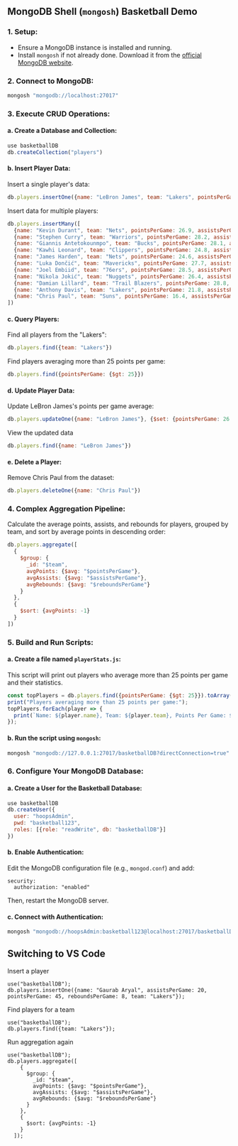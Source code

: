 ## MongoDB Shell (`mongosh`) Basketball Demo

### 1. **Setup**:
- Ensure a MongoDB instance is installed and running.
- Install `mongosh` if not already done. Download it from the [official MongoDB website](https://www.mongodb.com/try/download/shell).

### 2. **Connect to MongoDB**:
```bash
mongosh "mongodb://localhost:27017"
```

### 3. **Execute CRUD Operations**:

#### a. Create a Database and Collection:
```javascript
use basketballDB
db.createCollection("players")
```

#### b. Insert Player Data:
Insert a single player's data:
```javascript
db.players.insertOne({name: "LeBron James", team: "Lakers", pointsPerGame: 25.8, assistsPerGame: 7.9, reboundsPerGame: 8.1})
```
Insert data for multiple players:
```javascript
db.players.insertMany([
  {name: "Kevin Durant", team: "Nets", pointsPerGame: 26.9, assistsPerGame: 5.6, reboundsPerGame: 7.1},
  {name: "Stephen Curry", team: "Warriors", pointsPerGame: 28.2, assistsPerGame: 6.1, reboundsPerGame: 5.5},
  {name: "Giannis Antetokounmpo", team: "Bucks", pointsPerGame: 28.1, assistsPerGame: 5.9, reboundsPerGame: 11.0},
  {name: "Kawhi Leonard", team: "Clippers", pointsPerGame: 24.8, assistsPerGame: 5.2, reboundsPerGame: 6.5},
  {name: "James Harden", team: "Nets", pointsPerGame: 24.6, assistsPerGame: 10.9, reboundsPerGame: 8.5},
  {name: "Luka Dončić", team: "Mavericks", pointsPerGame: 27.7, assistsPerGame: 8.6, reboundsPerGame: 8.0},
  {name: "Joel Embiid", team: "76ers", pointsPerGame: 28.5, assistsPerGame: 2.8, reboundsPerGame: 10.6},
  {name: "Nikola Jokić", team: "Nuggets", pointsPerGame: 26.4, assistsPerGame: 8.3, reboundsPerGame: 10.8},
  {name: "Damian Lillard", team: "Trail Blazers", pointsPerGame: 28.8, assistsPerGame: 7.5, reboundsPerGame: 4.2},
  {name: "Anthony Davis", team: "Lakers", pointsPerGame: 21.8, assistsPerGame: 3.1, reboundsPerGame: 9.0},
  {name: "Chris Paul", team: "Suns", pointsPerGame: 16.4, assistsPerGame: 8.9, reboundsPerGame: 4.5}
])
```

#### c. Query Players:
Find all players from the "Lakers":
```javascript
db.players.find({team: "Lakers"})
```
Find players averaging more than 25 points per game:
```javascript
db.players.find({pointsPerGame: {$gt: 25}})
```

#### d. Update Player Data:
Update LeBron James's points per game average:
```javascript
db.players.updateOne({name: "LeBron James"}, {$set: {pointsPerGame: 26.5}})
```

View the updated data
```javascript
db.players.find({name: "LeBron James"})
```

#### e. Delete a Player:
Remove Chris Paul from the dataset:
```javascript
db.players.deleteOne({name: "Chris Paul"})
```

### 4. **Complex Aggregation Pipeline**:
Calculate the average points, assists, and rebounds for players, grouped by team, and sort by average points in descending order:
```javascript
db.players.aggregate([
  {
    $group: {
      _id: "$team",
      avgPoints: {$avg: "$pointsPerGame"},
      avgAssists: {$avg: "$assistsPerGame"},
      avgRebounds: {$avg: "$reboundsPerGame"}
    }
  },
  {
    $sort: {avgPoints: -1}
  }
])
```
### 5. **Build and Run Scripts**:

#### a. Create a file named `playerStats.js`:
This script will print out players who average more than 25 points per game and their statistics.
```javascript
const topPlayers = db.players.find({pointsPerGame: {$gt: 25}}).toArray();
print("Players averaging more than 25 points per game:");
topPlayers.forEach(player => {
  print(`Name: ${player.name}, Team: ${player.team}, Points Per Game: ${player.pointsPerGame}, Assists Per Game: ${player.assistsPerGame}, Rebounds Per Game: ${player.reboundsPerGame}`);
});
```

#### b. Run the script using `mongosh`:
```bash
mongosh "mongodb://127.0.0.1:27017/basketballDB?directConnection=true" < playerStats.js
```

### 6. **Configure Your MongoDB Database**:

#### a. Create a User for the Basketball Database:
```javascript
use basketballDB
db.createUser({
  user: "hoopsAdmin",
  pwd: "basketball123",
  roles: [{role: "readWrite", db: "basketballDB"}]
})
```

#### b. Enable Authentication:
Edit the MongoDB configuration file (e.g., `mongod.conf`) and add:
```
security:
  authorization: "enabled"
```
Then, restart the MongoDB server.

#### c. Connect with Authentication:
```bash
mongosh "mongodb://hoopsAdmin:basketball123@localhost:27017/basketballDB"
```

## Switching to VS Code

Insert a player
```
use("basketballDB");
db.players.insertOne({name: "Gaurab Aryal", assistsPerGame: 20, pointsPerGame: 45, reboundsPerGame: 8, team: "Lakers"});
```

Find players for a team
```
use("basketballDB");
db.players.find({team: "Lakers"});
```

Run aggregation again

```
use("basketballDB");
db.players.aggregate([
    {
      $group: {
        _id: "$team",
        avgPoints: {$avg: "$pointsPerGame"},
        avgAssists: {$avg: "$assistsPerGame"},
        avgRebounds: {$avg: "$reboundsPerGame"}
      }
    },
    {
      $sort: {avgPoints: -1}
    }
  ]);
```

